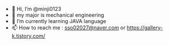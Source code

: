 - 👋 Hi, I’m @minji0123
- :wrench: my major is mechanical engineering  
- :balloon: I’m currently learning JAVA language  
- 📫 How to reach me : sso02027@naver.com or https://gallery-k.tistory.com/  

<!---
minji0123/minji0123 is a ✨ special ✨ repository because its `README.md` (this file) appears on your GitHub profile.
You can click the Preview link to take a look at your changes.
--->
